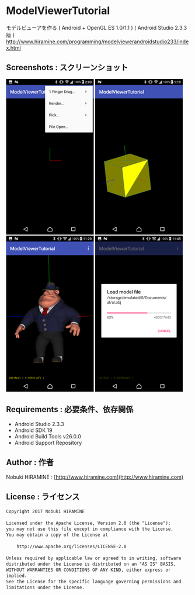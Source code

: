 # ModelViewerTutorial
モデルビューアを作る ( Android + OpenGL ES 1.0/1.1 ) ( Android Studio 2.3.3 版 )
http://www.hiramine.com/programming/modelviewerandroidstudio233/index.html

## Screenshots : スクリーンショット
<img src="screenshots/screenshot_01.png" width="240" alt="Screenshot"/> <img src="screenshots/screenshot_02.png" width="240" alt="Screenshot"/> <img src="screenshots/screenshot_03.png" width="240" alt="Screenshot"/> <img src="screenshots/screenshot_04.png" width="240" alt="Screenshot"/>

## Requirements : 必要条件、依存関係
- Android Studio 2.3.3
- Android SDK 19
- Android Build Tools v26.0.0
- Android Support Repository

## Author : 作者
Nobuki HIRAMINE : [http://www.hiramine.com](http://www.hiramine.com)

## License : ライセンス
```
Copyright 2017 Nobuki HIRAMINE

Licensed under the Apache License, Version 2.0 (the "License");
you may not use this file except in compliance with the License.
You may obtain a copy of the License at

    http://www.apache.org/licenses/LICENSE-2.0

Unless required by applicable law or agreed to in writing, software
distributed under the License is distributed on an "AS IS" BASIS,
WITHOUT WARRANTIES OR CONDITIONS OF ANY KIND, either express or implied.
See the License for the specific language governing permissions and
limitations under the License.
```
